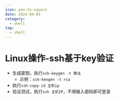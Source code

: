 ```yaml
---
icon: pen-to-square
date: 2024-04-05
category:
  - shell
tag:
  - shell
---
```

# Linux操作-ssh基于key验证

- 生成密钥，执行`ssh-keygen -t 算法 `
  - 示例：`ssh-kengen -t rsa`
- 执行`ssh-copy-id 主机ip `
- 验证测试，执行`ssh 主机IP`，不用输入密码即可登录
